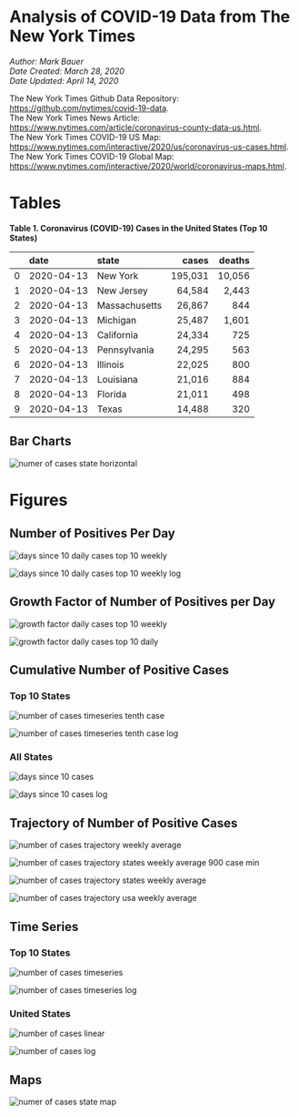 # Analysis of COVID-19 Data from The New York Times

*Author: Mark Bauer*  
*Date Created: March 28, 2020*  
*Date Updated: April 14, 2020*

The New York Times Github Data Repository: https://github.com/nytimes/covid-19-data.   
The New York Times News Article: https://www.nytimes.com/article/coronavirus-county-data-us.html.  
The New York Times COVID-19 US Map: https://www.nytimes.com/interactive/2020/us/coronavirus-us-cases.html.   
The New York Times COVID-19 Global Map: https://www.nytimes.com/interactive/2020/world/coronavirus-maps.html.  


 

# Tables

**Table 1. Coronavirus (COVID-19) Cases in the United States (Top 10 States)**

|    | date       | state         | cases   | deaths   |
|---:|:-----------|:--------------|--------:|---------:|
|  0 | 2020-04-13 | New York      | 195,031 | 10,056   |
|  1 | 2020-04-13 | New Jersey    | 64,584  | 2,443    |
|  2 | 2020-04-13 | Massachusetts | 26,867  | 844      |
|  3 | 2020-04-13 | Michigan      | 25,487  | 1,601    |
|  4 | 2020-04-13 | California    | 24,334  | 725      |
|  5 | 2020-04-13 | Pennsylvania  | 24,295  | 563      |
|  6 | 2020-04-13 | Illinois      | 22,025  | 800      |
|  7 | 2020-04-13 | Louisiana     | 21,016  | 884      |
|  8 | 2020-04-13 | Florida       | 21,011  | 498      |
|  9 | 2020-04-13 | Texas         | 14,488  | 320      |  


## Bar Charts

![numer of cases state horizontal](figures/nyt-covid-19-data-barh.png)  

# Figures

##  Number of Positives Per Day

![days since 10 daily cases top 10 weekly](figures/10-cases-timeseries-by-state-top-10-weekly.png)

![days since 10 daily cases top 10 weekly log](figures/10-cases-timeseries-by-state-top-10-weekly-log.png) 


##  Growth Factor of Number of Positives per Day

![growth factor daily cases top 10 weekly](figures/growth-factor-top-10-weekly.png)

![growth factor daily cases top 10 daily](figures/growth-factor-top-10-daily.png)


## Cumulative Number of Positive Cases  

### Top 10 States
![number of cases timeseries tenth case](figures/nyt-covid-19-state-timeseries-tenth-case.png)

![number of cases timeseries tenth case log](figures/nyt-covid-19-state-timeseries-tenth-case-log.png)  

### All States
![days since 10 cases](figures/10-cases-timeseries-by-state.png)

![days since 10 cases log](figures/10-cases-timeseries-by-state-log.png)


## Trajectory of Number of Positive Cases

![number of cases trajectory weekly average](figures/nyt-covid-19-state-trajectory-weekly-plot.png)   

![number of cases trajectory states weekly average 900 case min](figures/nyt-covid-19-all-states-trajectory-weekly-plot-labels-xlimit.png)

![number of cases trajectory states weekly average](figures/nyt-covid-19-all-states-trajectory-weekly-plot-labels.png) 

![number of cases trajectory usa weekly average](figures/nyt-covid-19-usa-trajectory-weekly-plot.png)


## Time Series

### Top 10 States
![number of cases timeseries](figures/nyt-covid-19-state-timeseries.png)

![number of cases timeseries log](figures/nyt-covid-19-state-timeseries-log.png)

### United States
![number of cases linear](figures/nyt-covid-19-data-linear.png)

![number of cases log](figures/nyt-covid-19-data-log.png)  


## Maps

![numer of cases state map](figures/nyt-covid-19-data-state-map.png)

